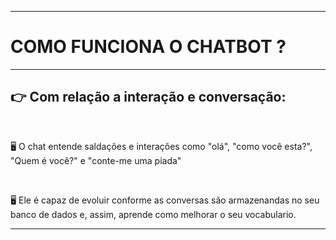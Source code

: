 <html>
  <hr>
  <h1> COMO FUNCIONA O CHATBOT ?</h1>
  <hr>
  <h2>&#x1F449 Com relação a interação e conversação:</h2>
  <br>
  <p>&#x1F5A5 O chat entende saldações e interações como "olá", "como você esta?", "Quem é você?" e "conte-me uma piada"</p>
  <br>
  <p>&#x1F5A5 Ele é capaz de evoluir conforme as conversas são armazenandas no seu banco de dados e, assim, aprende como melhorar o seu vocabulario.</p>
  <hr>
</html>
